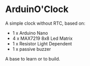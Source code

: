 # ArduinO'Clock
A simple clock without RTC, based on:
  - 1 x Arduino Nano
  - 4 x MAX7219 8x8 Led Matrix
  - 1 x Resistor Light Dependent
  - 1 x passive buzzer

A base to learn or to build.
